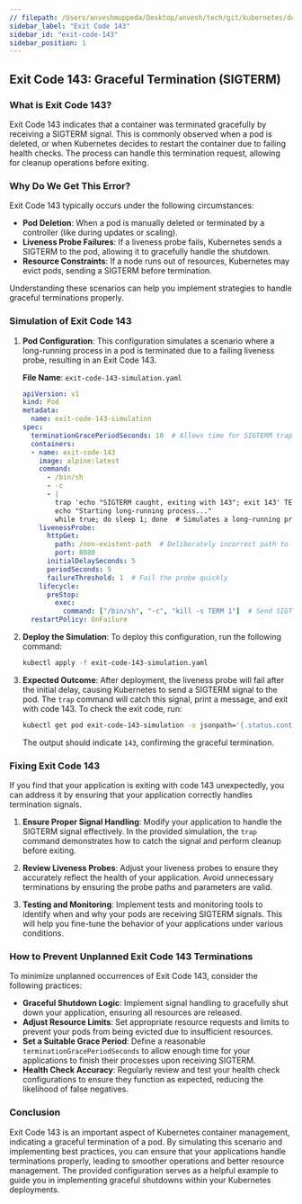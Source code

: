 ```yaml
---
// filepath: /Users/anveshmuppeda/Desktop/anvesh/tech/git/kubernetes/docs/012-troubleshoot/exit-code-143/exit-code-143.md
sidebar_label: "Exit Code 143"
sidebar_id: "exit-code-143"
sidebar_position: 1
---
```


## Exit Code 143: Graceful Termination (SIGTERM)

### What is Exit Code 143?
Exit Code 143 indicates that a container was terminated gracefully by receiving a SIGTERM signal. This is commonly observed when a pod is deleted, or when Kubernetes decides to restart the container due to failing health checks. The process can handle this termination request, allowing for cleanup operations before exiting.

### Why Do We Get This Error?
Exit Code 143 typically occurs under the following circumstances:

- **Pod Deletion**: When a pod is manually deleted or terminated by a controller (like during updates or scaling).
- **Liveness Probe Failures**: If a liveness probe fails, Kubernetes sends a SIGTERM to the pod, allowing it to gracefully handle the shutdown.
- **Resource Constraints**: If a node runs out of resources, Kubernetes may evict pods, sending a SIGTERM before termination.
  
Understanding these scenarios can help you implement strategies to handle graceful terminations properly.

### Simulation of Exit Code 143

1. **Pod Configuration**:
   This configuration simulates a scenario where a long-running process in a pod is terminated due to a failing liveness probe, resulting in an Exit Code 143.

   **File Name**: `exit-code-143-simulation.yaml`

   ```yaml
   apiVersion: v1
   kind: Pod
   metadata:
     name: exit-code-143-simulation
   spec:
     terminationGracePeriodSeconds: 10  # Allows time for SIGTERM trap to execute
     containers:
     - name: exit-code-143
       image: alpine:latest
       command:
         - /bin/sh
         - -c
         - |
           trap 'echo "SIGTERM caught, exiting with 143"; exit 143' TERM
           echo "Starting long-running process..."
           while true; do sleep 1; done  # Simulates a long-running process
       livenessProbe:
         httpGet:
           path: /non-existent-path  # Deliberately incorrect path to fail liveness probe
           port: 8080
         initialDelaySeconds: 5
         periodSeconds: 5
         failureThreshold: 1  # Fail the probe quickly
       lifecycle:
         preStop:
           exec:
             command: ["/bin/sh", "-c", "kill -s TERM 1"]  # Send SIGTERM to main process
     restartPolicy: OnFailure
   ```

2. **Deploy the Simulation**:
   To deploy this configuration, run the following command:
   ```bash
   kubectl apply -f exit-code-143-simulation.yaml
   ```

3. **Expected Outcome**:
   After deployment, the liveness probe will fail after the initial delay, causing Kubernetes to send a SIGTERM signal to the pod. The `trap` command will catch this signal, print a message, and exit with code 143. To check the exit code, run:
   ```bash
   kubectl get pod exit-code-143-simulation -o jsonpath='{.status.containerStatuses[0].state.terminated.exitCode}'
   ```
   The output should indicate `143`, confirming the graceful termination.

### Fixing Exit Code 143

If you find that your application is exiting with code 143 unexpectedly, you can address it by ensuring that your application correctly handles termination signals.

1. **Ensure Proper Signal Handling**:
   Modify your application to handle the SIGTERM signal effectively. In the provided simulation, the `trap` command demonstrates how to catch the signal and perform cleanup before exiting.

2. **Review Liveness Probes**:
   Adjust your liveness probes to ensure they accurately reflect the health of your application. Avoid unnecessary terminations by ensuring the probe paths and parameters are valid.

3. **Testing and Monitoring**:
   Implement tests and monitoring tools to identify when and why your pods are receiving SIGTERM signals. This will help you fine-tune the behavior of your applications under various conditions.

### How to Prevent Unplanned Exit Code 143 Terminations

To minimize unplanned occurrences of Exit Code 143, consider the following practices:

- **Graceful Shutdown Logic**: Implement signal handling to gracefully shut down your application, ensuring all resources are released.
- **Adjust Resource Limits**: Set appropriate resource requests and limits to prevent your pods from being evicted due to insufficient resources.
- **Set a Suitable Grace Period**: Define a reasonable `terminationGracePeriodSeconds` to allow enough time for your applications to finish their processes upon receiving SIGTERM.
- **Health Check Accuracy**: Regularly review and test your health check configurations to ensure they function as expected, reducing the likelihood of false negatives.

### Conclusion
Exit Code 143 is an important aspect of Kubernetes container management, indicating a graceful termination of a pod. By simulating this scenario and implementing best practices, you can ensure that your applications handle terminations properly, leading to smoother operations and better resource management. The provided configuration serves as a helpful example to guide you in implementing graceful shutdowns within your Kubernetes deployments.